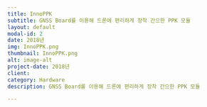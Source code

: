 ```yaml
---
title: InnoPPK
subtitle: GNSS Board를 이용해 드론에 편리하게 장착 간으한 PPK 모듈
layout: default
modal-id: 2
date: 2018년
img: InnoPPK.png
thumbnail: InnoPPK.png
alt: image-alt
project-date: 2018년
client: 
category: Hardware
description: GNSS Board를 이용해 드론에 편리하게 장착 간으한 PPK 모듈

---
```

